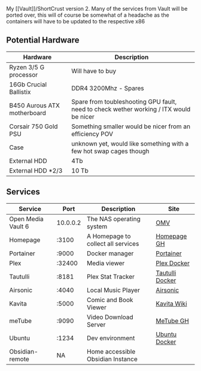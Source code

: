 My [[Vault]]/ShortCrust version 2. Many of the services from Vault will be ported over, this will of course be somewhat of a headache as the containers will have to be updated to the respective x86

## Potential Hardware
| Hardware | Description |
|---|---|
| Ryzen 3/5 G processor | Will have to buy |
| 16Gb Crucial Ballistix | DDR4 3200Mhz - Spares |
| B450 Aurous ATX motherboard | Spare from toubleshooting GPU fault, need to check wether working / ITX would be nicer |
| Corsair 750 Gold PSU | Something smaller would be nicer from an efficiency POV |
| Case | unknown yet, would like something with a few hot swap cages though |
| External HDD | 4Tb |
| External HDD \*2/3 | 10 Tb |

## Services
| Service | Port | Description | Site |
|---|---|---| --- |
| Open Media Vault 6 | 10.0.0.2 | The NAS operating system | [OMV](https://www.openmediavault.org/)
| Homepage | :3100 | A Homepage to collect all services | [Homepage GH](https://github.com/benphelps/homepage)
| Portainer | :9000 | Docker manager | [Portainer](https://www.portainer.io/)
| Plex | :32400 | Media viewer | [Plex Docker](https://github.com/linuxserver/docker-plex)
| Tautulli | :8181 | Plex Stat Tracker | [Tautulli Docker](https://hub.docker.com/r/tautulli/tautulli)
| Airsonic |  :4040 | Local Music Player | [Airsonic](https://hub.docker.com/r/linuxserver/advanced-airsonic)
| Kavita | :5000 | Comic and Book Viewer | [Kavita Wiki](https://wiki.kavitareader.com/en)
| meTube | :9090 | Video Download Server | [MeTube GH](https://github.com/alexta69/metube)
| Ubuntu | :1234 | Dev environment | [Ubuntu Docker](https://hub.docker.com/_/ubuntu)
| Obsidian-remote | NA | Home accessible Obsidian Instance | 